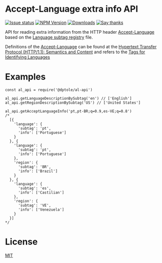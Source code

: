 Accept-Language extra info API
==============================

  [![Issue status][gh-issues-badge]][gh-issues]
  [![NPM Version][npm-module-version-badge]][npm-module]
  [![Downloads][npm-downloads-total-badge]][npm-module]
  [![Say thanks][saythanks-badge]][saythanks-to]

API for reading extra information from the HTTP header [Accept-Language][url-moz-accept-language] based on the [Language subtag registry][url-language-subtag-registry] file.

Definitions of the [Accept-Language][url-moz-accept-language] can be found at the [Hypertext Transfer Protocol (HTTP/1.1): Semantics and Content][url-rfc7231-3.1.3.1] and refers to the [Tags for Identifying Languages][url-rfc5646-3.1]

Examples
========

```
const al_api = require('@dptole/al-api')

al_api.getLanguageDescriptionBySubtag('en') // ['English']
al_api.getRegionDescriptionBySubtag('US') // ['United States']

al_api.getAcceptLanguageInfo('pt,pt-BR;q=0.9,es-VE;q=0.8')
/*
  [{
    'language': {
      'subtag': 'pt',
      'info': ['Portuguese']
    }
  }, {
    'language': {
      'subtag': 'pt',
      'info': ['Portuguese']
    },
    'region': {
      'subtag': 'BR',
      'info': ['Brazil']
    }
  }, {
    'language': {
      'subtag': 'es',
      'info': ['Castilian']
    },
    'region': {
      'subtag': 'VE',
      'info': ['Venezuela']
    }
  }]
*/
```

License
=======

[MIT][LICENSE]

[gh-issues-badge]: https://img.shields.io/github/issues-raw/dptole/al-api.svg
[gh-issues]: https://github.com/dptole/al-api/issues
[npm-module-version-badge]: https://img.shields.io/npm/v/@dptole/al-api.svg
[npm-module]: https://www.npmjs.org/package/@dptole/al-api
[npm-downloads-total-badge]: https://img.shields.io/npm/dt/@dptole/al-api.svg
[saythanks-badge]: https://img.shields.io/badge/say%20thanks-%E3%83%84-44cc11.svg
[saythanks-to]: https://saythanks.io/to/dptole
[url-moz-accept-language]: https://developer.mozilla.org/en-US/docs/Web/HTTP/Headers/Accept-Language
[url-rfc7231-5.3.5]: https://tools.ietf.org/html/rfc7231#section-5.3.5
[url-rfc7231-3.1.3.1]: https://tools.ietf.org/html/rfc7231#section-3.1.3.1
[url-rfc5646-3.1]: https://tools.ietf.org/html/rfc5646#section-3.1
[url-language-subtag-registry]: https://www.iana.org/assignments/language-subtag-registry/language-subtag-registry
[LICENSE]: LICENSE
